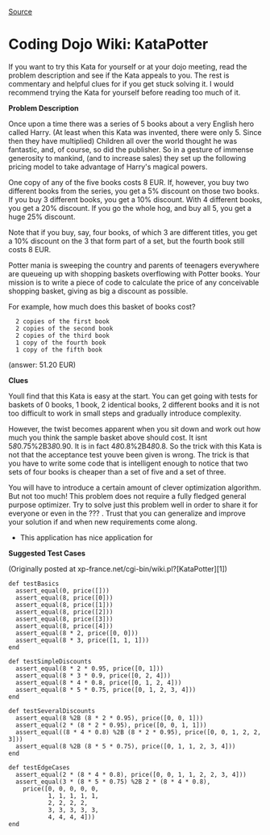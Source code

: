 [Source](http://codingdojo.org/cgi-bin/wiki.pl?KataPotter "Permalink to Coding Dojo Wiki: KataPotter")

# Coding Dojo Wiki: KataPotter

If you want to try this Kata for yourself or at your dojo meeting, read the problem description and see if the Kata appeals to you. The rest is commentary and helpful clues for if you get stuck solving it. I would recommend trying the Kata for yourself before reading too much of it.

**Problem Description**

Once upon a time there was a series of 5 books about a very English hero called Harry. (At least when this Kata was invented, there were only 5. Since then they have multiplied) Children all over the world thought he was fantastic, and, of course, so did the publisher. So in a gesture of immense generosity to mankind, (and to increase sales) they set up the following pricing model to take advantage of Harry's magical powers.

One copy of any of the five books costs 8 EUR. If, however, you buy two different books from the series, you get a 5% discount on those two books. If you buy 3 different books, you get a 10% discount. With 4 different books, you get a 20% discount. If you go the whole hog, and buy all 5, you get a huge 25% discount.

Note that if you buy, say, four books, of which 3 are different titles, you get a 10% discount on the 3 that form part of a set, but the fourth book still costs 8 EUR.

Potter mania is sweeping the country and parents of teenagers everywhere are queueing up with shopping baskets overflowing with Potter books. Your mission is to write a piece of code to calculate the price of any conceivable shopping basket, giving as big a discount as possible.

For example, how much does this basket of books cost?


      2 copies of the first book
      2 copies of the second book
      2 copies of the third book
      1 copy of the fourth book
      1 copy of the fifth book


(answer: 51.20 EUR)

**Clues**

Youll find that this Kata is easy at the start. You can get going with tests for baskets of 0 books, 1 book, 2 identical books, 2 different books and it is not too difficult to work in small steps and gradually introduce complexity.

However, the twist becomes apparent when you sit down and work out how much you think the sample basket above should cost. It isnt 5*8*0.75%2B3*8*0.90. It is in fact 4*8*0.8%2B4*8*0.8. So the trick with this Kata is not that the acceptance test youve been given is wrong. The trick is that you have to write some code that is intelligent enough to notice that two sets of four books is cheaper than a set of five and a set of three.

You will have to introduce a certain amount of clever optimization algorithm. But not too much! This problem does not require a fully fledged general purpose optimizer. Try to solve just this problem well in order to share it for everyone or even in the ??? . Trust that you can generalize and improve your solution if and when new requirements come along.

  * This application has nice application for

**Suggested Test Cases**

(Originally posted at xp-france.net/cgi-bin/wiki.pl?[KataPotter][1])



    def testBasics
      assert_equal(0, price([]))
      assert_equal(8, price([0]))
      assert_equal(8, price([1]))
      assert_equal(8, price([2]))
      assert_equal(8, price([3]))
      assert_equal(8, price([4]))
      assert_equal(8 * 2, price([0, 0]))
      assert_equal(8 * 3, price([1, 1, 1]))
    end

    def testSimpleDiscounts
      assert_equal(8 * 2 * 0.95, price([0, 1]))
      assert_equal(8 * 3 * 0.9, price([0, 2, 4]))
      assert_equal(8 * 4 * 0.8, price([0, 1, 2, 4]))
      assert_equal(8 * 5 * 0.75, price([0, 1, 2, 3, 4]))
    end

    def testSeveralDiscounts
      assert_equal(8 %2B (8 * 2 * 0.95), price([0, 0, 1]))
      assert_equal(2 * (8 * 2 * 0.95), price([0, 0, 1, 1]))
      assert_equal((8 * 4 * 0.8) %2B (8 * 2 * 0.95), price([0, 0, 1, 2, 2, 3]))
      assert_equal(8 %2B (8 * 5 * 0.75), price([0, 1, 1, 2, 3, 4]))
    end

    def testEdgeCases
      assert_equal(2 * (8 * 4 * 0.8), price([0, 0, 1, 1, 2, 2, 3, 4]))
      assert_equal(3 * (8 * 5 * 0.75) %2B 2 * (8 * 4 * 0.8),
        price([0, 0, 0, 0, 0,
               1, 1, 1, 1, 1,
               2, 2, 2, 2,
               3, 3, 3, 3, 3,
               4, 4, 4, 4]))
    end
